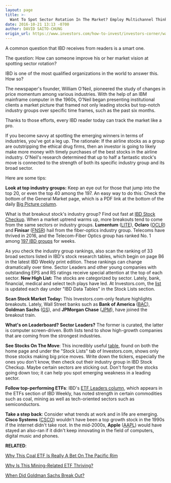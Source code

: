```yaml
---
layout: page
title: >-
  Want To Spot Sector Rotation In The Market? Employ Multichannel Thinking
date: 2016-10-21 13:13 -0700
author: DAVID SAITO-CHUNG
origin_url: https://www.investors.com/how-to-invest/investors-corner/want-to-spot-sector-rotation-in-the-market-employ-multi-channel-thinking/
---
```


A common question that IBD receives from readers is a smart one.

The question: How can someone improve his or her market vision at spotting sector rotation?

IBD is one of the most qualified organizations in the world to answer this. How so?

The newspaper's founder, William O'Neil, pioneered the study of changes in price momentum among various industries. With the help of an IBM mainframe computer in the 1960s, O'Neil began presenting institutional clients a market picture that framed not only leading stocks but top-notch industry groups over specific time frames, such as the past six months.

Thanks to those efforts, every IBD reader today can track the market like a pro.

If you become savvy at spotting the emerging winners in terms of industries, you've got a leg up. The rationale: If the airline stocks as a group are outstripping the ethical drug firms, then an investor is going to likely make more money with timely purchases of the best stocks in the airline industry. O'Neil's research determined that up to half a fantastic stock's move is connected to the strength of both its specific industry group and its broad sector.

Here are some tips:

**Look at top industry groups:** Keep an eye out for those that jump into the top 20, or even the top 40 among the 197. An easy way to do this: Check the bottom of the General Market page, which is a PDF link at the bottom of the daily [Big Picture column](https://www.investors.com/category/market-trend/the-big-picture/).

What is that breakout stock's industry group? Find out fast at [IBD Stock Checkup](http://research.investors.com/stock-checkup/). When a market uptrend warms up, more breakouts tend to come from the same sectors or industry groups. **Lumentum** ([LITE](https://research.investors.com/quote.aspx?symbol=LITE)), **Oclaro** ([OCLR](https://research.investors.com/quote.aspx?symbol=OCLR)) and **Finisar** ([FNSR](https://research.investors.com/quote.aspx?symbol=FNSR)) hail from the fiber-optics industry group. Telecoms have thrived in 2016, and the Telecom-Fiber Optics group has ranked No. 1 among [197 IBD groups](https://www.investors.com/data-tables/industry-sub-group-rankings-oct-20-2016/) for weeks.

As you check the industry group rankings, also scan the ranking of 33 broad sectors listed in IBD's stock research tables, which begin on page B6 in the latest IBD Weekly print edition. These rankings can change dramatically over time. Sector Leaders and other young companies with outstanding EPS and RS ratings receive special attention at the top of each sector.
**New High List:** The stocks are categorized by sector. Lately, bank, financial, medical and select tech plays have led. At Investors.com, the [list](https://www.investors.com/data-tables/new-high-list-oct-20-2016/) is updated each day under "IBD Data Tables" in the Stock Lists section.

**Scan Stock Market Today:** This Investors.com-only feature highlights breakouts. Lately, Wall Street banks such as **Bank of America** ([BAC](https://research.investors.com/quote.aspx?symbol=BAC)), **Goldman Sachs** ([GS](https://research.investors.com/quote.aspx?symbol=GS)), and **JPMorgan Chase** ([JPM](https://research.investors.com/quote.aspx?symbol=JPM)), have joined the breakout train.

**What's on Leaderboard? Sector Leaders?** The former is curated, the latter is computer screen-driven. Both lists tend to show high-growth companies that are coming from the strongest industries.

**See Stocks On The Move**: This incredibly useful [table](http://research.investors.com/stocksonthemove.aspx), found on both the home page and under the "Stock Lists" tab of Investors.com, shows only those stocks making big price moves. Write down the tickers, especially the ones you don't know, then check out their industry group in IBD Stock Checkup. Maybe certain sectors are sticking out. Don't forget the stocks going down too; it can help you spot emerging weakness in a leading sector.

**Follow top-performing ETFs**: IBD's [ETF Leaders column](https://www.investors.com/category/etfs-and-funds/etf-leaders/), which appears in the ETFs section of IBD Weekly, has noted strength in certain commodities such as coal, mining as well as tech-oriented sectors such as semiconductors.

**Take a step back**: Consider what trends at work and in life are emerging. **Cisco Systems** ([CSCO](https://research.investors.com/quote.aspx?symbol=CSCO)) wouldn't have been a top growth stock in the 1990s if the internet didn't take root. In the mid-2000s, **Apple** ([AAPL](https://research.investors.com/quote.aspx?symbol=AAPL)) would have stayed an also-ran if it didn't keep innovating in the field of computers, digital music and phones.

**RELATED**:

[Why This Coal ETF Is Really A Bet On The Pacific Rim](https://www.investors.com/etfs-and-funds/etf-leaders/why-this-coal-energy-etf-is-really-a-bet-on-pacific-rim-growth/)

[Why Is This Mining-Related ETF Thriving?](https://www.investors.com/etfs-and-funds/etf-leaders/with-mining-metals-stocks-struggling-how-is-etf-near-highs/)

[When Did Goldman Sachs Break Out?](https://www.investors.com/market-trend/stock-market-today/oil-bank-restaurant-stocks-boost-market-goldman-sachs-breaks-out/)
